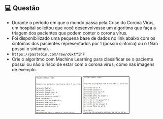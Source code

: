 ## 💻 Questão

- Durante o período em que o mundo passa pela Crise do Corona Vírus, um hospital solicitou que você desenvolvesse um algoritmo que faça a triagem dos pacientes que podem conter o corona vírus.
- Foi disponibilizado uma pequena base de dados no link abaixo com os sintomas dos pacientes representados por 1 (possui sintoma) ou o (Não possui o sintoma).
- `https://pastebin.com/raw/cGxtYihF`
- Crie o algoritmo com Machine Learning para classificar se o paciente possui ou não o risco de estar com o corona vírus, como nas imagens de exemplo.

<p align="center">
  <img alt="Teste positivo para corona vírus" src=".github/teste-positivo.jpeg" width="30%">
  <img alt="Teste negativo para corono vírus" src=".github/teste-negativo.jpeg" width="30%">
</p>

